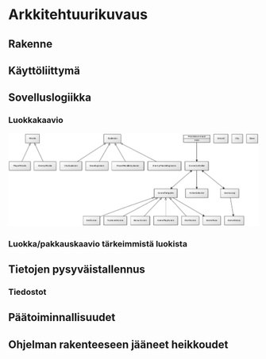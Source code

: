 # Arkkitehtuurikuvaus

## Rakenne



## Käyttöliittymä



## Sovelluslogiikka


### Luokkakaavio

![Luokkakaavio](https://github.com/majormalfunk/otm-harjoitustyo/blob/master/dokumentaatio/luokkakaavio.png)

### Luokka/pakkauskaavio tärkeimmistä luokista



## Tietojen pysyväistallennus



### Tiedostot



## Päätoiminnallisuudet



## Ohjelman rakenteeseen jääneet heikkoudet



